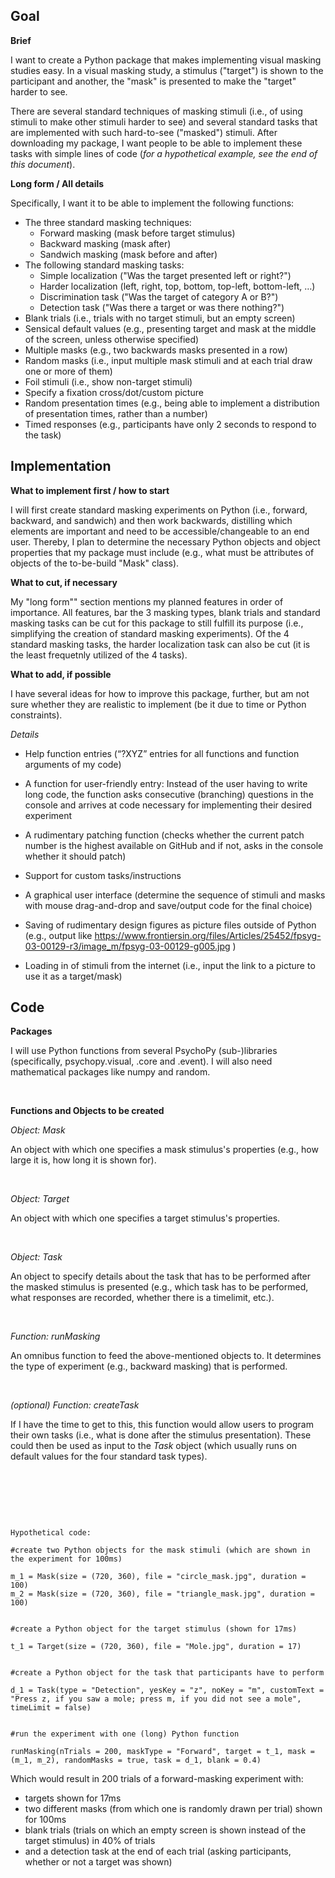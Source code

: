 ## Goal


**Brief**

I want to create a Python package that makes implementing visual masking studies easy. In a visual masking study, a stimulus ("target") is shown to the participant and another, the "mask" is presented to make the "target" harder to see.

There are several standard techniques of masking stimuli (i.e., of using stimuli to make other stimuli harder to see) and several standard tasks that are implemented with such hard-to-see ("masked") stimuli. After downloading my package, I want people to be able to implement these tasks with simple lines of code (*for a hypothetical example, see the end of this document*).


**Long form / All details**

Specifically, I want it to be able to implement the following functions:

* The three standard masking techniques:  
  + Forward masking (mask before target stimulus)   
  + Backward masking (mask after) 
  + Sandwich masking (mask before and after)
* The following standard masking tasks:
  + Simple localization ("Was the target presented left or right?")
  + Harder localization (left, right, top, bottom, top-left, bottom-left, …)
  + Discrimination task ("Was the target of category A or B?")
  + Detection task ("Was there a target or was there nothing?")
* Blank trials (i.e., trials with no target stimuli, but an empty screen)
* Sensical default values (e.g., presenting target and mask at the middle of the screen, unless otherwise specified)
* Multiple masks (e.g., two backwards masks presented in a row)
* Random masks (i.e., input multiple mask stimuli and at each trial draw one or more of them)
* Foil stimuli (i.e., show non-target stimuli)
* Specify a fixation cross/dot/custom picture
* Random presentation times (e.g., being able to implement a distribution of presentation times, rather than a number)
* Timed responses (e.g., participants have only 2 seconds to respond to the task)


## Implementation

**What to implement first / how to start**

I will first create standard masking experiments on Python (i.e., forward, backward, and sandwich) and then work backwards, distilling which elements are important and need to be accessible/changeable to an end user. Thereby, I plan to determine the necessary Python objects and object properties that my package must include (e.g., what must be attributes of objects of the to-be-build "Mask" class).


**What to cut, if necessary**

My "long form"" section mentions my planned features in order of importance. All features, bar the 3 masking types, blank trials and standard masking tasks can be cut for this package to still fulfill its purpose (i.e., simplifying the creation of standard masking experiments). Of the 4 standard masking tasks, the harder localization task can also be cut (it is the least frequetnly utilized of the 4 tasks).


**What to add, if possible**

I have several ideas for how to improve this package, further, but am not sure whether they are realistic to implement (be it due to time or Python constraints).

*Details* 

* Help function entries (“?XYZ” entries for all functions and function arguments of my code)
* A function for user-friendly entry:
Instead of the user having to write long code, the function asks consecutive (branching) questions in the console and arrives at code necessary for implementing their desired experiment

* A rudimentary patching function (checks whether the current patch number is the highest available on GitHub and if not, asks in the console whether it should patch)
* Support for custom tasks/instructions
* A graphical user interface (determine the sequence of stimuli and masks with mouse drag-and-drop and save/output code for the final choice)
* Saving of rudimentary design figures as picture files outside of Python (e.g., output like https://www.frontiersin.org/files/Articles/25452/fpsyg-03-00129-r3/image_m/fpsyg-03-00129-g005.jpg )
* Loading in of stimuli from the internet (i.e., input the link to a picture to use it as a target/mask)

## Code

**Packages**


I will use Python functions from several PsychoPy (sub-)libraries (specifically, psychopy.visual, .core and .event). I will also need mathematical packages like numpy and random.
 

&nbsp;
 
**Functions and Objects to be created**

*Object: Mask*

An object with which one specifies a mask stimulus's properties (e.g., how large it is, how long it is shown for).

&nbsp;

*Object: Target*

An object with which one specifies a target stimulus's properties.

&nbsp;

*Object: Task*

An object to specify details about the task that has to be performed after the masked stimulus is presented (e.g., which task has to be performed, what responses are recorded, whether there is a timelimit, etc.).

&nbsp;

*Function: runMasking*

An omnibus function to feed the above-mentioned objects to. It determines the type of experiment (e.g., backward masking) that is performed.

&nbsp;


*(optional)*
*Function: createTask*

If I have the time to get to this, this function would allow users to program their own tasks (i.e., what is done after the stimulus presentation). These could then be used as input to the *Task* object (which usually runs on default values for the four standard task types). 

&nbsp;

&nbsp;

&nbsp;

`Hypothetical code:`
```
#create two Python objects for the mask stimuli (which are shown in the experiment for 100ms)

m_1 = Mask(size = (720, 360), file = "circle_mask.jpg", duration = 100)  
m_2 = Mask(size = (720, 360), file = "triangle_mask.jpg", duration = 100)


#create a Python object for the target stimulus (shown for 17ms)

t_1 = Target(size = (720, 360), file = "Mole.jpg", duration = 17) 


#create a Python object for the task that participants have to perform

d_1 = Task(type = "Detection", yesKey = "z", noKey = "m", customText = "Press z, if you saw a mole; press m, if you did not see a mole", timeLimit = false)


#run the experiment with one (long) Python function

runMasking(nTrials = 200, maskType = "Forward", target = t_1, mask = (m_1, m_2), randomMasks = true, task = d_1, blank = 0.4)
```

Which would result in 200 trials of a forward-masking experiment with: 

* targets shown for 17ms 
* two different masks (from which one is randomly drawn per trial) shown for 100ms
* blank trials (trials on which an empty screen is shown instead of the target stimulus) in 40% of trials 
* and a detection task at the end of each trial (asking participants, whether or not a target was shown) 
